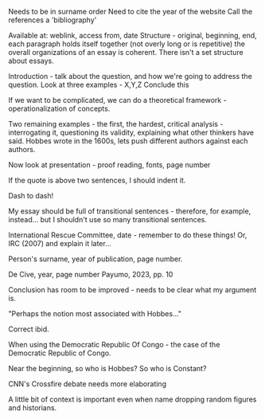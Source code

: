 Needs to be in surname order
Need to cite the year of the website
Call the references a 'bibliography'

Available at: weblink, access from, date
Structure - original, beginning, end, each paragraph holds itself together (not overly long or is repetitive) the overall organizations of an essay is coherent. There isn't a set structure about essays.

Introduction - talk about the question, and how we're going to address the question.
Look at three examples - X,Y,Z
Conclude this

If we want to be complicated, we can do a theoretical framework - operationalization of concepts.

Two remaining examples - the first, the hardest, critical analysis - interrogating it, questioning its validity, explaining what other thinkers have said. Hobbes wrote in the 1600s, lets push different authors against each authors.

Now look at presentation - proof reading, fonts, page number

If the quote is above two sentences, I should indent it.

Dash to dash!

My essay should be full of transitional sentences - therefore, for example, instead... but I shouldn't use so many transitional sentences.

International Rescue Committee, date - remember to do these things!
Or, IRC (2007) and explain it later...

Person's surname, year of publication, page number.

De Cive, year, page number
Payumo, 2023, pp. 10

Conclusion has room to be improved - needs to be clear what my argument is.

"Perhaps the notion most associated with Hobbes..."

Correct ibid.

When using the Democratic Republic Of Congo - the case of the Democratic Republic of Congo.

Near the beginning, so who is Hobbes? So who is Constant?

CNN's Crossfire debate needs more elaborating

A little bit of context is important even when name dropping random figures and historians.